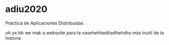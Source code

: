 # adiu2020
Práctica de Aplicaciones Distribuidas

oh ye bb we mak a websoite para la vasehehhedhadhehdhs más inutil de la historia
